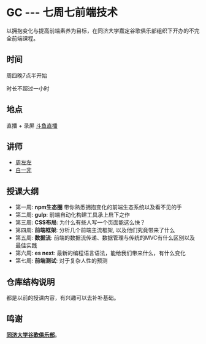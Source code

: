 
GC --- 七周七前端技术
==============

以拥抱变化与提高前端素养为目标，在同济大学嘉定谷歌俱乐部组织下开办的不完全前端课程。

## 时间
周四晚7点半开始

时长不超过一小时

## 地点
直播 + 录屏
[斗鱼直播](https://www.douyu.com/tongji666)

## 讲师
- [周左左](https://github.com/dcalsky)
- [白一非](https://github.com/Softech86)

## 授课大纲
- 第一周: **npm生态圈** 带你熟悉拥抱变化的前端生态系统以及看不见的手
- 第二周: **gulp**: 前端自动化构建工具承上启下之作
- 第三周: **CSS布局**: 为什么有些人写一个页面能这么快？
- 第四周: **前端框架**: 分析几个前端主流框架, 以及他们究竟带来了什么
- 第五周: **数据流**: 前端的数据流传递、数据管理与传统的MVC有什么区别以及最佳实践
- 第六周: **es next**: 最新的编程语言语法，能给我们带来什么，有什么变化
- 第七周: **前端测试**: 对于复杂人性的预测

## 仓库结构说明
都是以前的授课内容，有兴趣可以去补补基础。

## 鸣谢
**[同济大学谷歌俱乐部](http://sse.tongji.edu.cn/googlecamp)**。
